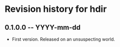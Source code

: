 # Revision history for hdir

## 0.1.0.0 -- YYYY-mm-dd

* First version. Released on an unsuspecting world.
